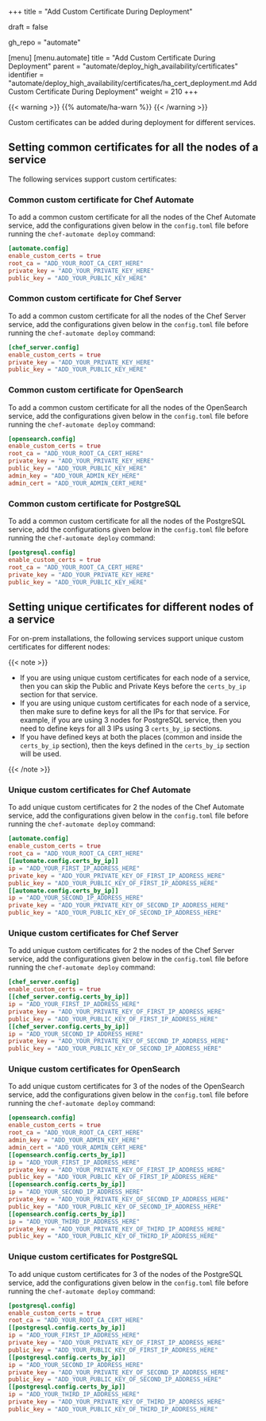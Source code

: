 +++
title = "Add Custom Certificate During Deployment"

draft = false

gh_repo = "automate"

[menu]
  [menu.automate]
    title = "Add Custom Certificate During Deployment"
    parent = "automate/deploy_high_availability/certificates"
    identifier = "automate/deploy_high_availability/certificates/ha_cert_deployment.md Add Custom Certificate During Deployment"
    weight = 210
+++

{{< warning >}}
{{% automate/ha-warn %}}
{{< /warning >}}

Custom certificates can be added during deployment for different services.

## Setting common certificates for all the nodes of a service

The following services support custom certificates:

### Common custom certificate for Chef Automate

To add a common custom certificate for all the nodes of the Chef Automate service, add the configurations given below in the `config.toml` file before running the `chef-automate deploy` command:

```toml
[automate.config]
enable_custom_certs = true
root_ca = "ADD_YOUR_ROOT_CA_CERT_HERE"
private_key = "ADD_YOUR_PRIVATE_KEY_HERE"
public_key = "ADD_YOUR_PUBLIC_KEY_HERE"
```

### Common custom certificate for Chef Server

To add a common custom certificate for all the nodes of the Chef Server service, add the configurations given below in the `config.toml` file before running the `chef-automate deploy` command:

```toml
[chef_server.config]
enable_custom_certs = true
private_key = "ADD_YOUR_PRIVATE_KEY_HERE"
public_key = "ADD_YOUR_PUBLIC_KEY_HERE"
```

### Common custom certificate for OpenSearch

To add a common custom certificate for all the nodes of the OpenSearch service, add the configurations given below in the `config.toml` file before running the `chef-automate deploy` command:

```toml
[opensearch.config]
enable_custom_certs = true
root_ca = "ADD_YOUR_ROOT_CA_CERT_HERE"
private_key = "ADD_YOUR_PRIVATE_KEY_HERE"
public_key = "ADD_YOUR_PUBLIC_KEY_HERE"
admin_key = "ADD_YOUR_ADMIN_KEY_HERE"
admin_cert = "ADD_YOUR_ADMIN_CERT_HERE"
```

### Common custom certificate for PostgreSQL

To add a common custom certificate for all the nodes of the PostgreSQL service, add the configurations given below in the `config.toml` file before running the `chef-automate deploy` command:

```toml
[postgresql.config]
enable_custom_certs = true
root_ca = "ADD_YOUR_ROOT_CA_CERT_HERE"
private_key = "ADD_YOUR_PRIVATE_KEY_HERE"
public_key = "ADD_YOUR_PUBLIC_KEY_HERE"
```

## Setting unique certificates for different nodes of a service

For on-prem installations, the following services support unique custom certificates for different nodes:

{{< note >}}

- If you are using unique custom certificates for each node of a service, then you can skip the Public and Private Keys before the `certs_by_ip` section for that service.
- If you are using unique custom certificates for each node of a service, then make sure to define keys for all the IPs for that service. For example, if you are using 3 nodes for PostgreSQL service, then you need to define keys for all 3 IPs using 3 `certs_by_ip` sections.
- If you have defined keys at both the places (common and inside the `certs_by_ip` section), then the keys defined in the `certs_by_ip` section will be used.

{{< /note >}}

### Unique custom certificates for Chef Automate

To add unique custom certificates for 2 the nodes of the Chef Automate service, add the configurations given below in the `config.toml` file before running the `chef-automate deploy` command:

```toml
[automate.config]
enable_custom_certs = true
root_ca = "ADD_YOUR_ROOT_CA_CERT_HERE"
[[automate.config.certs_by_ip]]
ip = "ADD_YOUR_FIRST_IP_ADDRESS_HERE"
private_key = "ADD_YOUR_PRIVATE_KEY_OF_FIRST_IP_ADDRESS_HERE"
public_key = "ADD_YOUR_PUBLIC_KEY_OF_FIRST_IP_ADDRESS_HERE"
[[automate.config.certs_by_ip]]
ip = "ADD_YOUR_SECOND_IP_ADDRESS_HERE"
private_key = "ADD_YOUR_PRIVATE_KEY_OF_SECOND_IP_ADDRESS_HERE"
public_key = "ADD_YOUR_PUBLIC_KEY_OF_SECOND_IP_ADDRESS_HERE"
```

### Unique custom certificates for Chef Server

To add unique custom certificates for 2 the nodes of the Chef Server service, add the configurations given below in the `config.toml` file before running the `chef-automate deploy` command:

```toml
[chef_server.config]
enable_custom_certs = true
[[chef_server.config.certs_by_ip]]
ip = "ADD_YOUR_FIRST_IP_ADDRESS_HERE"
private_key = "ADD_YOUR_PRIVATE_KEY_OF_FIRST_IP_ADDRESS_HERE"
public_key = "ADD_YOUR_PUBLIC_KEY_OF_FIRST_IP_ADDRESS_HERE"
[[chef_server.config.certs_by_ip]]
ip = "ADD_YOUR_SECOND_IP_ADDRESS_HERE"
private_key = "ADD_YOUR_PRIVATE_KEY_OF_SECOND_IP_ADDRESS_HERE"
public_key = "ADD_YOUR_PUBLIC_KEY_OF_SECOND_IP_ADDRESS_HERE"
```

### Unique custom certificates for OpenSearch

To add unique custom certificates for 3 of the nodes of the OpenSearch service, add the configurations given below in the `config.toml` file before running the `chef-automate deploy` command:

```toml
[opensearch.config]
enable_custom_certs = true
root_ca = "ADD_YOUR_ROOT_CA_CERT_HERE"
admin_key = "ADD_YOUR_ADMIN_KEY_HERE"
admin_cert = "ADD_YOUR_ADMIN_CERT_HERE"
[[opensearch.config.certs_by_ip]]
ip = "ADD_YOUR_FIRST_IP_ADDRESS_HERE"
private_key = "ADD_YOUR_PRIVATE_KEY_OF_FIRST_IP_ADDRESS_HERE"
public_key = "ADD_YOUR_PUBLIC_KEY_OF_FIRST_IP_ADDRESS_HERE"
[[opensearch.config.certs_by_ip]]
ip = "ADD_YOUR_SECOND_IP_ADDRESS_HERE"
private_key = "ADD_YOUR_PRIVATE_KEY_OF_SECOND_IP_ADDRESS_HERE"
public_key = "ADD_YOUR_PUBLIC_KEY_OF_SECOND_IP_ADDRESS_HERE"
[[opensearch.config.certs_by_ip]]
ip = "ADD_YOUR_THIRD_IP_ADDRESS_HERE"
private_key = "ADD_YOUR_PRIVATE_KEY_OF_THIRD_IP_ADDRESS_HERE"
public_key = "ADD_YOUR_PUBLIC_KEY_OF_THIRD_IP_ADDRESS_HERE"
```

### Unique custom certificates for PostgreSQL

To add unique custom certificates for 3 of the nodes of the PostgreSQL service, add the configurations given below in the `config.toml` file before running the `chef-automate deploy` command:

```toml
[postgresql.config]
enable_custom_certs = true
root_ca = "ADD_YOUR_ROOT_CA_CERT_HERE"
[[postgresql.config.certs_by_ip]]
ip = "ADD_YOUR_FIRST_IP_ADDRESS_HERE"
private_key = "ADD_YOUR_PRIVATE_KEY_OF_FIRST_IP_ADDRESS_HERE"
public_key = "ADD_YOUR_PUBLIC_KEY_OF_FIRST_IP_ADDRESS_HERE"
[[postgresql.config.certs_by_ip]]
ip = "ADD_YOUR_SECOND_IP_ADDRESS_HERE"
private_key = "ADD_YOUR_PRIVATE_KEY_OF_SECOND_IP_ADDRESS_HERE"
public_key = "ADD_YOUR_PUBLIC_KEY_OF_SECOND_IP_ADDRESS_HERE"
[[postgresql.config.certs_by_ip]]
ip = "ADD_YOUR_THIRD_IP_ADDRESS_HERE"
private_key = "ADD_YOUR_PRIVATE_KEY_OF_THIRD_IP_ADDRESS_HERE"
public_key = "ADD_YOUR_PUBLIC_KEY_OF_THIRD_IP_ADDRESS_HERE"
```

